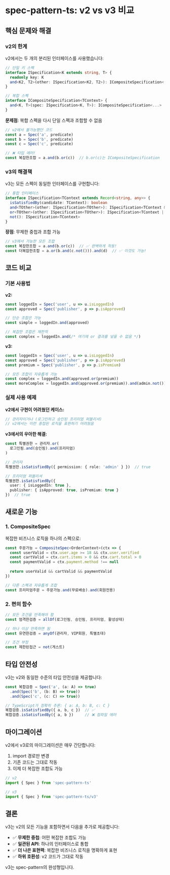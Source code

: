 # spec-pattern-ts: v2 vs v3 비교

## 핵심 문제와 해결

### v2의 한계

v2에서는 두 개의 분리된 인터페이스를 사용했습니다:

```typescript
// 단일 키 스펙
interface ISpecification<K extends string, T> {
  readonly key: K
  and<K2, T2>(other: ISpecification<K2, T2>): ICompositeSpecification<...>
}

// 복합 스펙
interface ICompositeSpecification<TContext> {
  and<K, T>(spec: ISpecification<K, T>): ICompositeSpecification<...>
}
```

**문제점**: 복합 스펙을 다시 단일 스펙과 조합할 수 없음

```typescript
// v2에서 불가능했던 코드
const a = Spec('a', predicate)
const b = Spec('b', predicate)
const c = Spec('c', predicate)

// ❌ 타입 에러!
const 복잡한조합 = a.and(b.or(c))  // b.or(c)는 ICompositeSpecification
```

### v3의 해결책

v3는 모든 스펙이 동일한 인터페이스를 구현합니다:

```typescript
// 통합 인터페이스
interface ISpecification<TContext extends Record<string, any>> {
  isSatisfiedBy(candidate: TContext): boolean
  and<TOther>(other: ISpecification<TOther>): ISpecification<TContext & TOther>
  or<TOther>(other: ISpecification<TOther>): ISpecification<TContext | TOther>
  not(): ISpecification<TContext>
}
```

**장점**: 무제한 중첩과 조합 가능

```typescript
// v3에서 가능한 모든 조합
const 복잡한조합 = a.and(b.or(c))  // ✅ 완벽하게 작동!
const 더복잡한조합 = a.or(b.and(c.not())).and(d)  // ✅ 이것도 가능!
```

## 코드 비교

### 기본 사용법

**v2:**
```typescript
const loggedIn = Spec('user', u => u.isLoggedIn)
const approved = Spec('publisher', p => p.isApproved)

// 단순 조합은 가능
const simple = loggedIn.and(approved)

// 복잡한 조합은 제한적
const complex = loggedIn.and(/* 여기에 or 결과를 넣을 수 없음 */)
```

**v3:**
```typescript
const loggedIn = Spec('user', u => u.isLoggedIn)
const approved = Spec('publisher', p => p.isApproved)
const premium = Spec('publisher', p => p.isPremium)

// 모든 조합이 자유롭게 가능
const complex = loggedIn.and(approved.or(premium))
const moreComplex = loggedIn.and(approved.or(premium)).and(admin.not())
```

### 실제 사용 예제

**v2에서 구현이 어려웠던 케이스:**
```typescript
// 관리자이거나 (로그인하고 승인된 프리미엄 퍼블리셔)
// v2에서는 이런 중첩된 로직을 표현하기 어려웠음
```

**v3에서의 우아한 해결:**
```typescript
const 특별권한 = 관리자.or(
  로그인됨.and(승인됨).and(프리미엄)
)

// 관리자
특별권한.isSatisfiedBy({ permission: { role: 'admin' } })  // true

// 프리미엄 퍼블리셔
특별권한.isSatisfiedBy({
  user: { isLoggedIn: true },
  publisher: { isApproved: true, isPremium: true }
})  // true
```

## 새로운 기능

### 1. CompositeSpec

복잡한 비즈니스 로직을 하나의 스펙으로:

```typescript
const 주문가능 = CompositeSpec<OrderContext>(ctx => {
  const userValid = ctx.user.age >= 18 && ctx.user.verified
  const cartValid = ctx.cart.items > 0 && ctx.cart.total > 0
  const paymentValid = ctx.payment.method !== null
  
  return userValid && cartValid && paymentValid
})

// 다른 스펙과 자유롭게 조합
const 프리미엄주문 = 주문가능.and(무료배송).and(회원전용)
```

### 2. 편의 함수

```typescript
// 모든 조건을 만족해야 함
const 엄격한검증 = allOf(로그인됨, 승인됨, 프리미엄, 활성상태)

// 하나 이상 만족하면 됨
const 유연한검증 = anyOf(관리자, VIP회원, 특별초대)

// 조건 부정
const 제한된접근 = not(게스트)
```

## 타입 안전성

v3는 v2와 동일한 수준의 타입 안전성을 제공합니다:

```typescript
const 복합검증 = Spec('a', (a: A) => true)
  .and(Spec('b', (b: B) => true))
  .and(Spec('c', (c: C) => true))

// TypeScript가 정확히 추론: { a: A, b: B, c: C }
복합검증.isSatisfiedBy({ a, b, c })  // ✅
복합검증.isSatisfiedBy({ a, b })     // ❌ 컴파일 에러
```

## 마이그레이션

v2에서 v3로의 마이그레이션은 매우 간단합니다:

1. import 경로만 변경
2. 기존 코드는 그대로 작동
3. 이제 더 복잡한 조합도 가능

```typescript
// v2
import { Spec } from 'spec-pattern-ts'

// v3
import { Spec } from 'spec-pattern-ts/v3'
```

## 결론

v3는 v2의 모든 기능을 포함하면서 다음을 추가로 제공합니다:

- ✅ **무제한 중첩**: 어떤 복잡한 조합도 가능
- ✅ **일관된 API**: 하나의 인터페이스로 통합
- ✅ **더 나은 표현력**: 복잡한 비즈니스 로직을 명확하게 표현
- ✅ **하위 호환성**: v2 코드가 그대로 작동

v3는 spec-pattern의 완성형입니다.